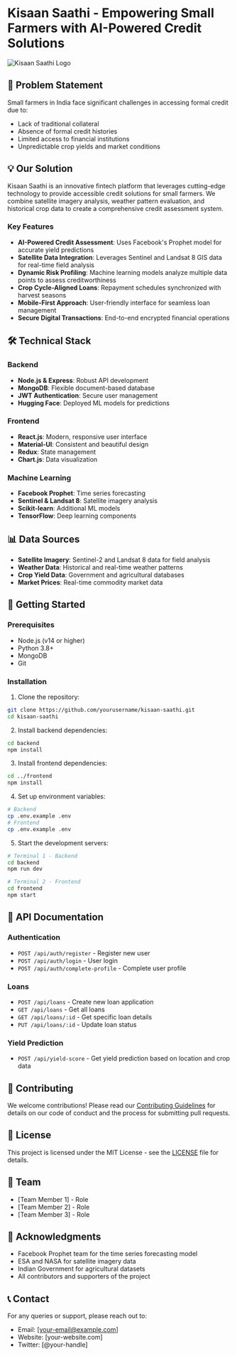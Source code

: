 # Kisaan Saathi - Empowering Small Farmers with AI-Powered Credit Solutions

![Kisaan Saathi Logo](https://via.placeholder.com/150) <!-- Add your logo here -->

## 🚀 Problem Statement
Small farmers in India face significant challenges in accessing formal credit due to:
- Lack of traditional collateral
- Absence of formal credit histories
- Limited access to financial institutions
- Unpredictable crop yields and market conditions

## 💡 Our Solution
Kisaan Saathi is an innovative fintech platform that leverages cutting-edge technology to provide accessible credit solutions for small farmers. We combine satellite imagery analysis, weather pattern evaluation, and historical crop data to create a comprehensive credit assessment system.

### Key Features
- **AI-Powered Credit Assessment**: Uses Facebook's Prophet model for accurate yield predictions
- **Satellite Data Integration**: Leverages Sentinel and Landsat 8 GIS data for real-time field analysis
- **Dynamic Risk Profiling**: Machine learning models analyze multiple data points to assess creditworthiness
- **Crop Cycle-Aligned Loans**: Repayment schedules synchronized with harvest seasons
- **Mobile-First Approach**: User-friendly interface for seamless loan management
- **Secure Digital Transactions**: End-to-end encrypted financial operations

## 🛠️ Technical Stack

### Backend
- **Node.js & Express**: Robust API development
- **MongoDB**: Flexible document-based database
- **JWT Authentication**: Secure user management
- **Hugging Face**: Deployed ML models for predictions

### Frontend
- **React.js**: Modern, responsive user interface
- **Material-UI**: Consistent and beautiful design
- **Redux**: State management
- **Chart.js**: Data visualization

### Machine Learning
- **Facebook Prophet**: Time series forecasting
- **Sentinel & Landsat 8**: Satellite imagery analysis
- **Scikit-learn**: Additional ML models
- **TensorFlow**: Deep learning components

## 📊 Data Sources
- **Satellite Imagery**: Sentinel-2 and Landsat 8 data for field analysis
- **Weather Data**: Historical and real-time weather patterns
- **Crop Yield Data**: Government and agricultural databases
- **Market Prices**: Real-time commodity market data

## 🚀 Getting Started

### Prerequisites
- Node.js (v14 or higher)
- Python 3.8+
- MongoDB
- Git

### Installation

1. Clone the repository:
```bash
git clone https://github.com/yourusername/kisaan-saathi.git
cd kisaan-saathi
```

2. Install backend dependencies:
```bash
cd backend
npm install
```

3. Install frontend dependencies:
```bash
cd ../frontend
npm install
```

4. Set up environment variables:
```bash
# Backend
cp .env.example .env
# Frontend
cp .env.example .env
```

5. Start the development servers:
```bash
# Terminal 1 - Backend
cd backend
npm run dev

# Terminal 2 - Frontend
cd frontend
npm start
```

## 🔧 API Documentation

### Authentication
- `POST /api/auth/register` - Register new user
- `POST /api/auth/login` - User login
- `POST /api/auth/complete-profile` - Complete user profile

### Loans
- `POST /api/loans` - Create new loan application
- `GET /api/loans` - Get all loans
- `GET /api/loans/:id` - Get specific loan details
- `PUT /api/loans/:id` - Update loan status

### Yield Prediction
- `POST /api/yield-score` - Get yield prediction based on location and crop data

## 🤝 Contributing
We welcome contributions! Please read our [Contributing Guidelines](CONTRIBUTING.md) for details on our code of conduct and the process for submitting pull requests.

## 📝 License
This project is licensed under the MIT License - see the [LICENSE](LICENSE) file for details.

## 👥 Team
- [Team Member 1] - Role
- [Team Member 2] - Role
- [Team Member 3] - Role

## 🙏 Acknowledgments
- Facebook Prophet team for the time series forecasting model
- ESA and NASA for satellite imagery data
- Indian Government for agricultural datasets
- All contributors and supporters of the project

## 📞 Contact
For any queries or support, please reach out to:
- Email: [your-email@example.com]
- Website: [your-website.com]
- Twitter: [@your-handle]
